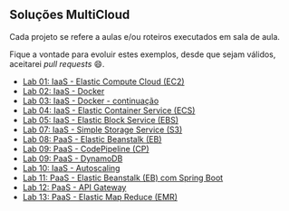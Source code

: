 ## Soluções MultiCloud

Cada projeto se refere a aulas e/ou roteiros executados em sala de aula.

Fique a vontade para evoluir estes exemplos, desde que sejam válidos, aceitarei *pull requests* 😄.

 - [Lab 01: IaaS - Elastic Compute Cloud (EC2)](https://github.com/josecastillolema/fiap/blob/master/scj/cloud/lab01-iaas-ec2.md)
 - [Lab 02: IaaS - Docker](https://github.com/josecastillolema/fiap/blob/master/cld/multicloud/lab02-iaas-docker.md)
 - [Lab 03: IaaS - Docker - continuação](https://github.com/josecastillolema/fiap/blob/master/cld/multicloud/lab03-iaas-docker-2.md)
 - [Lab 04: IaaS - Elastic Container Service (ECS)](https://github.com/josecastillolema/fiap/blob/master/scj/cloud/lab03-iaas-ecs.md)
 - [Lab 05: IaaS - Elastic Block Service (EBS)](https://github.com/josecastillolema/fiap/blob/master/scj/cloud/lab04-iaas-ebs.md)
 - [Lab 07: IaaS - Simple Storage Service (S3)](https://github.com/josecastillolema/fiap/blob/master/scj/cloud/lab05-iaas-s3.md)
 - [Lab 08: PaaS - Elastic Beanstalk (EB)](https://github.com/josecastillolema/fiap/blob/master/scj/cloud/lab06-paas-eb.md)
 - [Lab 09: PaaS - CodePipeline (CP)](https://github.com/josecastillolema/fiap/blob/master/scj/cloud/lab07-paas-cp.md)
 - [Lab 09: PaaS - DynamoDB](https://github.com/josecastillolema/fiap/blob/master/scj/cloud/lab08-paas-dynamo.md)
 - [Lab 10: IaaS - Autoscaling](https://github.com/josecastillolema/fiap/blob/master/scj/cloud/lab09-iaas-autoscaling.md)
 - [Lab 11: PaaS - Elastic Beanstalk (EB) com Spring Boot](https://github.com/josecastillolema/fiap/blob/master/scj/cloud/lab10-paas-eb-springboot.md)
 - [Lab 12: PaaS - API Gateway](https://github.com/josecastillolema/fiap/blob/master/scj/cloud/lab11-paas-api-gateway.md)
 - [Lab 13: PaaS - Elastic Map Reduce (EMR)](https://github.com/josecastillolema/fiap/blob/master/scj/cloud/lab12-paas-emr.md)


